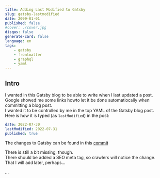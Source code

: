 ```yaml
---
title: Adding Last Modified to Gatsby
slug: gatsby-lastmodified
date: 2099-01-01
published: false
#cover: ./cover.jpg
disqus: false
generate-card: false
language: en
tags:
    - gatsby
    - frontmatter
    - graphql
    - yaml
---
```


## Intro

I wanted in this Gatsby blog to be able to write when I last updated a post.  
Google showed me some links howto let it be done automatiocally when committing a blog post.  
I wanted it to be controlled by me in the top YAML of the Gatsby blog post. Here is how it is typed (as `lastModified`) in the post:  

```yaml
date: 2022-07-30
lastModified: 2022-07-31
published: true
```

The changes to Gatsby can be found in this [commit](https://github.com/binordev/binor-blog/commit/bd0a4a852f94f8394b689fdd5006037d288b3570)

There is still a bit missing, though.  
There should be added a SEO meta tag, so crawlers will notice the change.  
That I will add later, perhaps...

...
